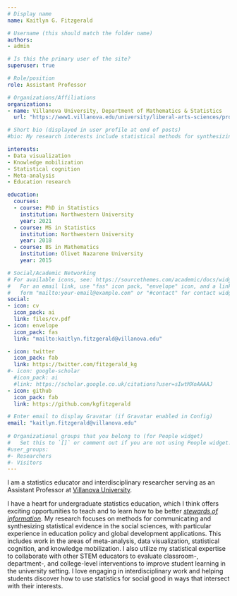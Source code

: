 ```yaml
---
# Display name
name: Kaitlyn G. Fitzgerald

# Username (this should match the folder name)
authors:
- admin

# Is this the primary user of the site?
superuser: true

# Role/position
role: Assistant Professor

# Organizations/Affiliations
organizations:
- name: Villanova University, Department of Mathematics & Statistics
  url: "https://www1.villanova.edu/university/liberal-arts-sciences/programs/mathematics-statistics.html"

# Short bio (displayed in user profile at end of posts)
#bio: My research interests include statistical methods for synthesizing and translating #evidence in the social policy decision-making context.

interests:
- Data visualization
- Knowledge mobilization
- Statistical cognition
- Meta-analysis
- Education research

education:
  courses:
  - course: PhD in Statistics
    institution: Northwestern University
    year: 2021
  - course: MS in Statistics
    institution: Northwestern University
    year: 2018
  - course: BS in Mathematics
    institution: Olivet Nazarene University
    year: 2015

# Social/Academic Networking
# For available icons, see: https://sourcethemes.com/academic/docs/widgets/#icons
#   For an email link, use "fas" icon pack, "envelope" icon, and a link in the
#   form "mailto:your-email@example.com" or "#contact" for contact widget.
social:
- icon: cv
  icon_pack: ai
  link: files/cv.pdf
- icon: envelope
  icon_pack: fas
  link: "mailto:kaitlyn.fitzgerald@villanova.edu"  

- icon: twitter
  icon_pack: fab
  link: https://twitter.com/fitzgerald_kg
#- icon: google-scholar
  #icon_pack: ai
  #link: https://scholar.google.co.uk/citations?user=sIwtMXoAAAAJ
- icon: github
  icon_pack: fab
  link: https://github.com/kgfitzgerald

# Enter email to display Gravatar (if Gravatar enabled in Config)
email: "kaitlyn.fitzgerald@villanova.edu"
  
# Organizational groups that you belong to (for People widget)
#   Set this to `[]` or comment out if you are not using People widget.  
#user_groups:
#- Researchers
#- Visitors
---
```


I am a statistics educator and interdisciplinary researcher serving as an Assistant Professor at [Villanova University](https://www1.villanova.edu/university.html). 

I have a heart for undergraduate statistics education, which I think offers exciting opportunities to teach and to learn how to be better [*stewards of information*](https://katie-fitzgerald.netlify.app/teaching/). My research focuses on methods for communicating and synthesizing statistical evidence in the social sciences, with particular experience in education policy and global development applications. This includes work in the areas of meta-analysis, data visualization, statistical cognition, and knowledge mobilization. I also utilize my statistical expertise to collaborate with other STEM educators to evaluate classroom-, department-, and college-level interventions to improve student learning in the university setting. I love engaging in interdisciplinary work and helping students discover how to use statistics for social good in ways that intersect with their interests. 

<!--During my time at Northwestern, I have been funded as a Pre-doctoral Fellow in the [Institute of Education Sciences (IES) multi-disciplinary research training program](https://ies.ed.gov/funding/grantsearch/details.asp?ID=1463) and a Graduate Research Assistant with Northwestern's [Institute for Policy Research](https://www.ipr.northwestern.edu). I am a member of the [Statistics for Evidence-Based Policy and Practice (STEPP) Center](https://stepp.center) Lab, led by Drs. [Beth Tipton](https://www.bethtipton.com) and [Larry Hedges](https://www.ipr.northwestern.edu/faculty-experts/fellows/hedges.html). -->

<!--When I’m not doing statistics, you can find me at Northwestern’s gorgeous lakefront, biking, hammocking, reading, or indulging in good food. I am also an active member of Northwestern’s [Graduate Christian Fellowship](http://studentorgs.northwestern.edu/gcf/), serving as small group coordinator and facilitator.-->
